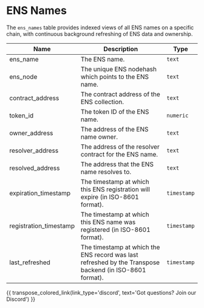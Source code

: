 # ENS Names

The `ens_names` table provides indexed views of all ENS names on a specific chain, with continuous background refreshing of ENS data and ownership.

| Name                | Description                                                                 | Type        |
| --------- | --------- | --------------------------------------------------------------------------- |
| ens_name | The ENS name. | `text` |
| ens_node | The unique ENS nodehash which points to the ENS name. | `text` |
| contract_address | The contract address of the ENS collection. | `text` |
| token_id | The token ID of the ENS name. | `numeric` |
| owner_address | The address of the ENS name owner. | `text` |
| resolver_address | The address of the resolver contract  for the ENS name. | `text` |
| resolved_address | The address that the ENS name resolves to. | `text` |
| expiration_timestamp | The timestamp at which this ENS registration will expire (in ISO-8601 format). | `timestamp` |
| registration_timestamp | The timestamp at which this ENS name was registered (in ISO-8601 format). | `timestamp` |
| last_refreshed | The timestamp at which the ENS record was last refreshed by the Transpose backend (in ISO-8601 format). | `timestamp` |

{{ transpose_colored_link(link_type='discord', text='Got questions?  Join our Discord') }}
